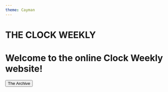 ```yaml
---
theme: Cayman
---
```


<html>
  <h1>THE CLOCK WEEKLY</h1>
  <h1>Welcome to the online Clock Weekly website!</h1>
  <button onclick="window.location.href = 'archive';">The Archive</button>
</html>
